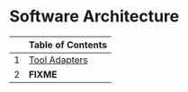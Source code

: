# Software Architecture

|   | Table of Contents |
|--:|:----------|
| 1 | [Tool Adapters](Adapters.md) |
| 2 | **FIXME** |
